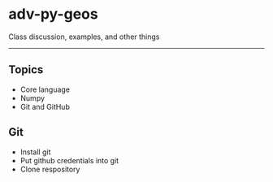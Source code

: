 # adv-py-geos
Class discussion, examples, and other things

----

## Topics

  * Core language
  * Numpy
  * Git and GitHub

## Git

  * Install git
  * Put github credentials into git
  * Clone respository
